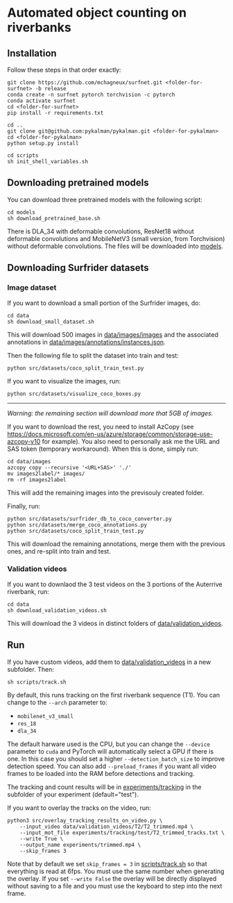 # Automated object counting on riverbanks

## Installation 

Follow these steps in that order exactly:
```shell
git clone https://github.com/mchagneux/surfnet.git <folder-for-surfnet> -b release
conda create -n surfnet pytorch torchvision -c pytorch 
conda activate surfnet
cd <folder-for-surfnet>
pip install -r requirements.txt

cd ..
git clone git@github.com:pykalman/pykalman.git <folder-for-pykalman>
cd <folder-for-pykalman> 
python setup.py install

cd scripts 
sh init_shell_variables.sh
```
## Downloading pretrained models

You can download three pretrained models with the following script:
```shell 
cd models 
sh download_pretrained_base.sh
```
There is DLA_34 with deformable convolutions, ResNet18 without deformable convolutions and MobileNetV3 (small version, from Torchvision) without deformable convolutions.
The files will be downloaded into  [models](models).


## Downloading Surfrider datasets 

### Image dataset 

If you want to download a small portion of the Surfrider images, do: 

```shell 
cd data
sh download_small_dataset.sh
```
This will download 500 images in [data/images/images](data/images/images) and the associated annotations in [data/images/annotations/instances.json](data/images/annotations/instances.json).

Then the following file to split the dataset into train and test:
```
python src/datasets/coco_split_train_test.py
```
If you want to visualize the images, run: 


```
python src/datasets/visualize_coco_boxes.py
```
---
*Warning: the remaining section will download more that 5GB of images.*

If you want to download the rest, you need to install AzCopy (see https://docs.microsoft.com/en-us/azure/storage/common/storage-use-azcopy-v10 for example). You also need to personally ask me the URL and SAS token (temporary workaround). When this is done, simply run: 

```shell 
cd data/images
azcopy copy --recursive '<URL+SAS>' './'
mv images2label/* images/
rm -rf images2label
```

This will add the remaining images into the previsouly created folder.

Finally, run: 

```shell 
python src/datasets/surfrider_db_to_coco_converter.py
python src/datasets/merge_coco_annotations.py
python src/datasets/coco_split_train_test.py
```
This will download the remaining annotations, merge them with the previous ones, and re-split into train and test. 

### Validation videos 

If you want to downlaod the 3 test videos on the 3 portions of the Auterrive riverbank, run: 

```
cd data 
sh download_validation_videos.sh
```

This will download the 3 videos in distinct folders of [data/validation_videos](data/validation_videos).


## Run 

If you have custom videos, add them to [data/validation_videos](data/validation_videos) in a new subfolder. Then: 

```shell
sh scripts/track.sh
```

By default, this runs tracking on the first riverbank sequence (T1). You can change to the `--arch` parameter to:
* `mobilenet_v3_small`
* `res_18`
* `dla_34`

The default harware used is the CPU, but you can change the `--device` parameter to `cuda` and PyTorch will automatically select a GPU if there is one. In this case you should set a higher `--detection_batch_size` to improve detection speed. You can also add `--preload_frames` if you want all video frames to be loaded into the RAM before detections and tracking.




The tracking and count results will be in [experiments/tracking](experiments/tracking) in the subfolder of your experiment (default="test").

If you want to overlay the tracks on the video, run: 

```shell 
python3 src/overlay_tracking_results_on_video.py \
    --input_video data/validation_videos/T2/T2_trimmed.mp4 \
    --input_mot_file experiments/tracking/test/T2_trimmed_tracks.txt \
    --write True \
    --output_name experiments/trimmed.mp4 \
    --skip_frames 3
```

Note that by default we set `skip_frames = 3` in [scripts/track.sh](scripts/track.sh) so that everything is read at 6fps. You must use the same number when generating the overlay.
If you set `--write False` the overlay will be directly displayed without saving to a file and you must use the keyboard to step into the next frame.
